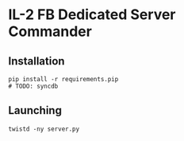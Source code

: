 IL-2 FB Dedicated Server Commander
==================================

Installation
------------

    pip install -r requirements.pip
    # TODO: syncdb

Launching
---------

    twistd -ny server.py
